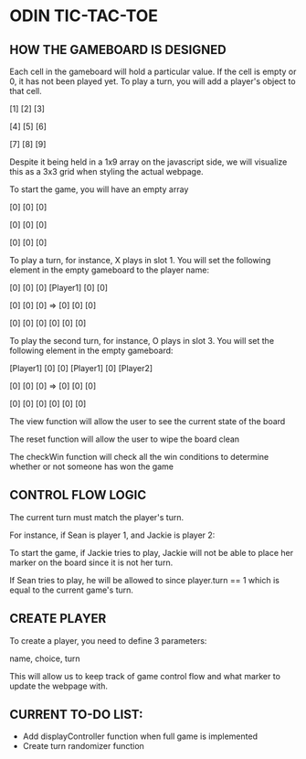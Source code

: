 # ODIN TIC-TAC-TOE

## HOW THE GAMEBOARD IS DESIGNED

Each cell in the gameboard will hold a particular value. If the cell is empty or 0, it has not been played yet.
To play a turn, you will add a player's object to that cell.

[1] [2] [3]

[4] [5] [6]

[7] [8] [9]

Despite it being held in a 1x9 array on the javascript side, we will visualize this as a 3x3 grid when styling the actual webpage.

To start the game, you will have an empty array

[0] [0] [0] 

[0] [0] [0] 

[0] [0] [0] 

To play a turn, for instance, X plays in slot 1. You will set the following element in the empty gameboard to the player name:

[0] [0] [0]     [Player1] [0] [0]

[0] [0] [0]  => [0] [0] [0]

[0] [0] [0]     [0] [0] [0]


To play the second turn, for instance, O plays in slot 3. You will set the following element in the empty gameboard:

[Player1] [0] [0]     [Player1] [0] [Player2]

[0] [0] [0]  => [0] [0] [0]

[0] [0] [0]     [0] [0] [0]

The view function will allow the user to see the current state of the board

The reset function will allow the user to wipe the board clean

The checkWin function will check all the win conditions to determine whether or not someone has won the game

## CONTROL FLOW LOGIC
The current turn must match the player's turn.

For instance, if Sean is player 1, and Jackie is player 2:

To start the game, if Jackie tries to play, Jackie will not be able to place her marker 
on the board since it is not her turn.

If Sean tries to play, he will be allowed to since player.turn == 1 which is equal to the current game's turn.

## CREATE PLAYER
To create a player, you need to define 3 parameters:

name, choice, turn

This will allow us to keep track of game control flow and what marker to update the webpage with.


## CURRENT TO-DO LIST:

- Add displayController function when full game is implemented
- Create turn randomizer function
